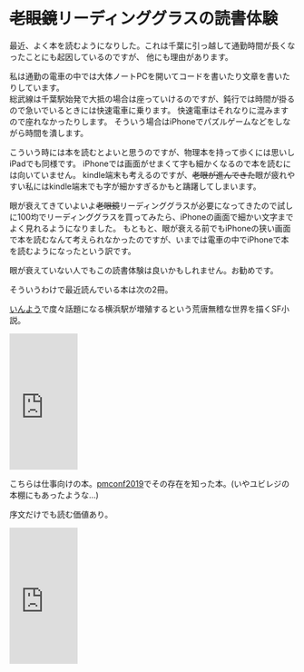 # ~~老眼鏡~~リーディンググラスの読書体験

最近、よく本を読むようになりした。これは千葉に引っ越して通勤時間が長くなったことにも起因しているのですが、
他にも理由があります。

私は通勤の電車の中では大体ノートPCを開いてコードを書いたり文章を書いたりしています。  
総武線は千葉駅始発で大抵の場合は座っていけるのですが、鈍行では時間が掛るので急いでいるときには快速電車に乗ります。
快速電車はそれなりに混みますので座れなかったりします。
そういう場合はiPhoneでパズルゲームなどをしながら時間を潰します。

こういう時には本を読むとよいと思うのですが、物理本を持って歩くには思いしiPadでも同様です。
iPhoneでは画面がせまくて字も細かくなるので本を読むには向いていません。
kindle端末も考えるのですが、~~老眼が進んできた~~眼が疲れやすい私にはkindle端末でも字が細かすぎるかもと躊躇してしまいます。

眼が衰えてきていよいよ~~老眼鏡~~リーディンググラスが必要になってきたので試しに100均でリーディンググラスを買ってみたら、iPhoneの画面で細かい文字までよく見れるようになりました。
もともと、眼が衰える前でもiPhoneの狭い画面で本を読むなんて考えられなかったのですが、いまでは電車の中でiPhoneで本を読むようになったという訳です。

眼が衰えていない人でもこの読書体験は良いかもしれません。お勧めです。

そういうわけで最近読んでいる本は次の2冊。

[いんよう](https://inntoyoh.blogspot.com/)で度々話題になる横浜駅が増殖するという荒唐無稽な世界を描くSF小説。

<iframe style="width:120px;height:240px;" marginwidth="0" marginheight="0" scrolling="no" frameborder="0" src="https://rcm-fe.amazon-adsystem.com/e/cm?ref=tf_til&t=xaa-22&m=amazon&o=9&p=8&l=as1&IS2=1&detail=1&asins=4040721578&linkId=4c1eca528d822bb8129e241bfc7bc0cf&bc1=000000&lt1=_top&fc1=333333&lc1=0066c0&bg1=ffffff&f=ifr">
</iframe>

こちらは仕事向けの本。[pmconf2019](https://2019.pmconf.jp/)でその存在を知った本。(いやユビレジの本棚にもあったような…)

序文だけでも読む価値あり。

<iframe style="width:120px;height:240px;" marginwidth="0" marginheight="0" scrolling="no" frameborder="0" src="https://rcm-fe.amazon-adsystem.com/e/cm?ref=tf_til&t=xaa-22&m=amazon&o=9&p=8&l=as1&IS2=1&detail=1&asins=4873117321&linkId=90bee25222d878b9cb5476c180360daa&bc1=000000&lt1=_top&fc1=333333&lc1=0066c0&bg1=ffffff&f=ifr">
</iframe>
